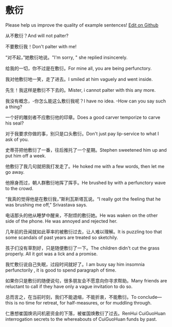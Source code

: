 # 敷衍

Please help us improve the quality of example sentences! [Edit on Github](https://github.com/jiyushe/jiyu-example-sentence-source/blob/main/chinese/fuyan.md)

<p><span class="chinese">从不敷衍？</span><span class="english">And will not palter?</span></p>

<p><span class="chinese">不要敷衍我！</span><span class="english">Don't palter with me!</span></p>

<p><span class="chinese">“对不起，”她敷衍地说。</span><span class="english">"I'm sorry, " she replied insincerely.</span></p>

<p><span class="chinese">给我的一切，你不过是在敷衍。</span><span class="english">For mine all, you are being perfunctory.</span></p>

<p><span class="chinese">我对他敷衍地一笑，走了进去。</span><span class="english">I smiled at him vaguely and went inside.</span></p>

<p><span class="chinese">先生！我这样是敷衍不下去的。</span><span class="english">Mister, i cannot palter with this any more.</span></p>

<p><span class="chinese">我没有概念，-你怎么能这么敷衍我呢？</span><span class="english">I have no idea. -How can you say such a thing?</span></p>

<p><span class="chinese">一个好的雕刻者不应敷衍他的印章。</span><span class="english">Does a good carver temporize to carve his seal?</span></p>

<p><span class="chinese">对于我要求你做的事，别只是口头敷衍。</span><span class="english">Don't just pay lip-service to what I ask of you.</span></p>

<p><span class="chinese">史蒂芬把他敷衍了一番，往后推托了一个星期。</span><span class="english">Stephen sweetened him up and put him off a week.</span></p>

<p><span class="chinese">他敷衍了我几句就把我打发走了。</span><span class="english">He hoked me with a few words, then let me go away.</span></p>

<p><span class="chinese">他擦身而过，朝人群敷衍地挥了挥手。</span><span class="english">He brushed by with a perfunctory wave to the crowd.</span></p>

<p><span class="chinese">“我真的觉得他是在敷衍我，”斯利瓦斯塔瓦说。</span><span class="english">“I really got the feeling that he was brushing me off,” Srivastava says.</span></p>

<p><span class="chinese">电话那头的他从睡梦中醒来，不耐烦的敷衍她。</span><span class="english">He was waken on the other side of the phone. He was annoyed and rejected her.</span></p>

<p><span class="chinese">几年前的丑闻就如此草率的被敷衍过去，让人难以理解。</span><span class="english">It is puzzling too that some scandals of past years are treated so sketchily.</span></p>

<p><span class="chinese">孩子们没有草割好，只是随便敷衍了一下。</span><span class="english">The children didn't cut the grass properly. All it got was a lick and a promise.</span></p>

<p><span class="chinese">我忙敷衍说自己失眠，过段时间就好了。</span><span class="english">I am busy say him insomnia perfunctorily , it is good to spend paragraph of time.</span></p>

<p><span class="chinese">如果你只是敷衍的随便说句，很多朋友会不愿意向你寻求帮助。</span><span class="english">Many friends are reluctant to call if they have only a vague invitation to do so.</span></p>

<p><span class="chinese">总而言之，在当前时刻，我们不能退缩，不能折衷，不能敷衍。</span><span class="english">To conclude—this is no time for retreat, for half-measures, or for muddling through.</span></p>

<p><span class="chinese">仁惠想崔国焕讯问机密资金的下落，被崔国焕敷衍了过去。</span><span class="english">RenHui CuiGuoHuan interrogation secrets to the whereabouts of CuiGuoHuan funds by past.</span></p>

